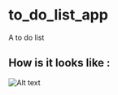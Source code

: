 # to_do_list_app
 A to do list
 
 
## How is it looks like :

![Alt text](https://jonnnyportfolioimagebucket.s3-ap-southeast-2.amazonaws.com/Image/ToDoListFlutterDemo.gif "Game")
